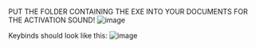 PUT THE FOLDER CONTAINING THE EXE INTO YOUR DOCUMENTS FOR THE ACTIVATION SOUND!
![image](https://github.com/user-attachments/assets/38826eb5-14c0-4826-ae18-5d86b697e107)




Keybinds should look like this:
![image](https://github.com/user-attachments/assets/b8e0afe0-2f2b-4640-88ed-2c9fabfa9e3a)




